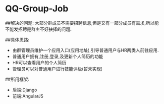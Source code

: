 # QQ-Group-Job
##解决的问题:
	大部分群成员不需要招聘信息,但是又有一部分成员有需求,所以能不能发招聘是群主不好抉择的问题.

##具体思路:
- 由群管理员维护一个应用入口(应用地址),引导普通用户与HR两类人前往应用.
- 普通用户拥有,注册,登录,及更新个人简历的功能
- HR可以查看用户的个人简历
- 管理员可以对普通用户进行技能评级(暂未实现)

##所用框架:
- 后端:Django
- 前端:AngularJS